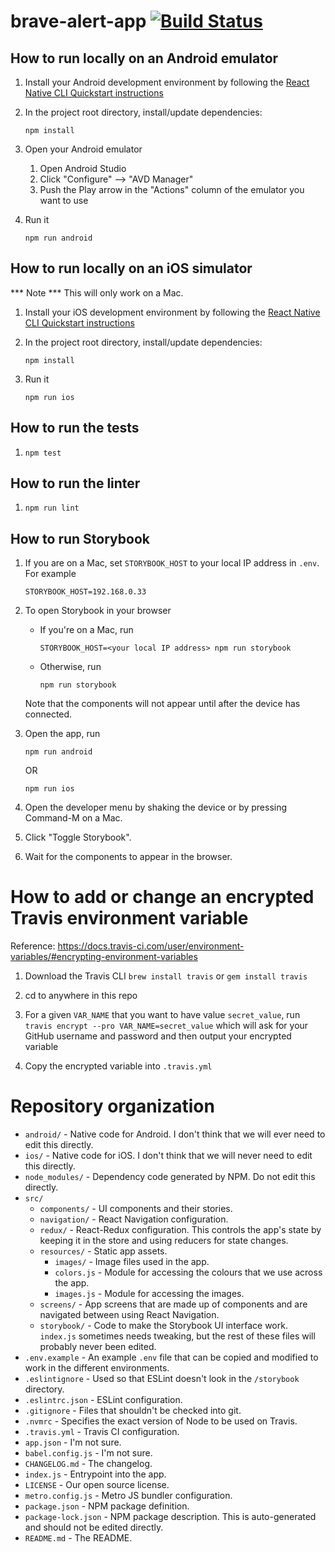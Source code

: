 # brave-alert-app [![Build Status](https://travis-ci.com/bravetechnologycoop/brave-alert-app.svg?branch=main)](https://travis-ci.com/bravetechnologycoop/brave-alert-app)

## How to run locally on an Android emulator

1. Install your Android development environment by following the [React Native CLI Quickstart instructions](https://reactnative.dev/docs/environment-setup)

1. In the project root directory, install/update dependencies:

   ```
   npm install
   ```

1. Open your Android emulator

   1. Open Android Studio
   1. Click "Configure" --> "AVD Manager"
   1. Push the Play arrow in the "Actions" column of the emulator you want to use

1. Run it

   ```
   npm run android
   ```

## How to run locally on an iOS simulator

*** Note *** This will only work on a Mac.

1. Install your iOS development environment by following the [React Native CLI Quickstart instructions](https://reactnative.dev/docs/environment-setup)

1. In the project root directory, install/update dependencies:

   ```
   npm install
   ```

1. Run it

   ```
   npm run ios
   ```

## How to run the tests

1. ```
   npm test
   ```

## How to run the linter

1. ```
   npm run lint
   ```

## How to run Storybook

1. If you are on a Mac, set `STORYBOOK_HOST` to your local IP address in `.env`. For example

   ```
   STORYBOOK_HOST=192.168.0.33
   ```

1. To open Storybook in your browser

   - If you're on a Mac, run

      ```
      STORYBOOK_HOST=<your local IP address> npm run storybook
      ```

   - Otherwise, run
   
      ```
      npm run storybook
      ```

   Note that the components will not appear until after the device has connected.

1. Open the app, run

   ```
   npm run android
   ```

   OR 

   ```
   npm run ios
   ```

1. Open the developer menu by shaking the device or by pressing Command-M on a Mac.

1. Click "Toggle Storybook".

1. Wait for the components to appear in the browser.


# How to add or change an encrypted Travis environment variable

Reference: https://docs.travis-ci.com/user/environment-variables/#encrypting-environment-variables

1. Download the Travis CLI `brew install travis` or `gem install travis`

1. cd to anywhere in this repo

1. For a given `VAR_NAME` that you want to have value `secret_value`, run
   `travis encrypt --pro VAR_NAME=secret_value`
   which will ask for your GitHub username and password and then
   output your encrypted variable

1. Copy the encrypted variable into `.travis.yml`


# Repository organization

- `android/` - Native code for Android. I don't think that we will ever need to edit this directly.
- `ios/` - Native code for iOS. I don't think that we will never need to edit this directly.
- `node_modules/` - Dependency code generated by NPM. Do not edit this directly.
- `src/`
   - `components/` - UI components and their stories.
   - `navigation/` - React Navigation configuration.
   - `redux/` - React-Redux configuration. This controls the app's state by keeping it in the store
      and using reducers for state changes.
   - `resources/` - Static app assets.
      - `images/` - Image files used in the app.
      - `colors.js` - Module for accessing the colours that we use across the app.
      - `images.js` - Module for accessing the images.
   - `screens/` - App screens that are made up of components and are navigated between using
     React Navigation.
   - `storybook/` - Code to make the Storybook UI interface work. `index.js` sometimes needs
     tweaking, but the rest of these files will probably never been edited.
- `.env.example` - An example `.env` file that can be copied and modified to work in
   the different environments.
- `.eslintignore` - Used so that ESLint doesn't look in the `/storybook` directory.
- `.eslintrc.json` - ESLint configuration.
- `.gitignore` - Files that shouldn't be checked into git.
- `.nvmrc` - Specifies the exact version of Node to be used on Travis.
- `.travis.yml` - Travis CI configuration.
- `app.json` - I'm not sure.
- `babel.config.js` - I'm not sure.
- `CHANGELOG.md` - The changelog.
- `index.js` - Entrypoint into the app.
- `LICENSE` - Our open source license.
- `metro.config.js` - Metro JS bundler configuration.
- `package.json` - NPM package definition.
- `package-lock.json` - NPM package description. This is auto-generated and should not be
   edited directly.
- `README.md` - The README.
